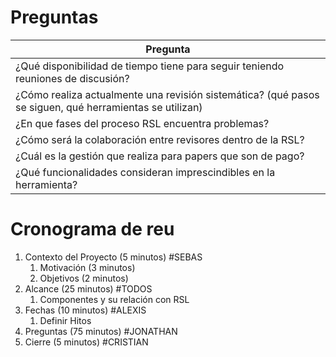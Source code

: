 # Preguntas

| Pregunta                                                                                                |
| ------------------------------------------------------------------------------------------------------- |
| ¿Qué disponibilidad de tiempo tiene para seguir teniendo reuniones de discusión?                        |
| ¿Cómo realiza actualmente una revisión sistemática? (qué pasos se siguen, qué herramientas se utilizan) |
| ¿En que fases del proceso RSL encuentra problemas?                                                      |
| ¿Cómo será la colaboración entre revisores dentro de la RSL?                                            |
| ¿Cuál es la gestión que realiza para papers que son de pago?                                            |
| ¿Qué funcionalidades consideran imprescindibles en la herramienta?                                      |
# Cronograma de reu
1. Contexto del Proyecto (5 minutos) #SEBAS
	1. Motivación (3 minutos)
	2. Objetivos (2 minutos)
2. Alcance (25 minutos) #TODOS
	1. Componentes y su relación con RSL
3. Fechas (10 minutos) #ALEXIS
	1. Definir Hitos
4. Preguntas (75 minutos) #JONATHAN
5. Cierre (5 minutos) #CRISTIAN